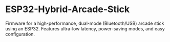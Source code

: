 # ESP32-Hybrid-Arcade-Stick
Firmware for a high-performance, dual-mode (Bluetooth/USB) arcade stick using an ESP32. Features ultra-low latency, power-saving modes, and easy configuration.
